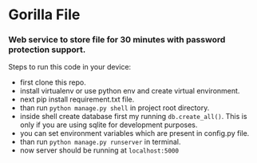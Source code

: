 # Gorilla File 
### Web service to store file for 30 minutes with password protection support.

Steps to run this code in your device:
+ first clone this repo.
+ install virtualenv or use python env and create virtual environment.
+ next pip install requirement.txt file.
+ than run ```python manage.py shell``` in project root directory.
+ inside shell create database first my running ```db.create_all()```. This is only if you are using sqlite for development purposes.
+ you can set environment variables which are present in config.py file.
+ than run ```python manage.py runserver``` in terminal.
+ now server should be running at ```localhost:5000```
